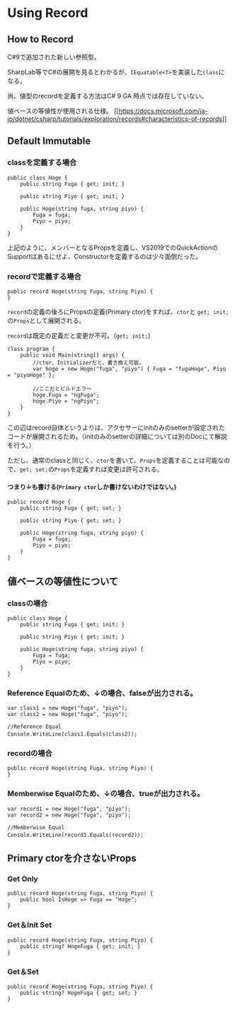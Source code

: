 # Using Record

## How to Record
C#9で追加された新しい参照型。

SharpLab等でC#の展開を見るとわかるが、```IEquatable<T>```を実装した```class```になる。

尚、値型のrecordを定義する方法はC# 9 GA 時点では存在していない。


値ベースの等値性が使用される仕様。
[[https://docs.microsoft.com/ja-jp/dotnet/csharp/tutorials/exploration/records#characteristics-of-records]]

## Default Immutable

### classを定義する場合

```
public class Hoge {
    public string Fuga { get; init; }

    public string Piyo { get; init; }

    public Hoge(string fuga, string piyo) {
        Fuga = fuga;
        Piyo = piyo;
    }
}
```

上記のように、メンバーとなるPropsを定義し、VS2019でのQuickActionのSupportはあるにせよ、Constructorを定義するのは少々面倒だった。


### recordで定義する場合

```
public record Hoge(string Fuga, string Piyo) {
}
```

```record```の定義の後ろにPropsの定義(Primary ctor)をすれば、```ctor```と ```get; init;``` の```Props```として展開される。

```record```は既定の定義だと変更が不可。（```get; init;```）
```
class program { 
    public void Main(string[] args) {
        //ctor、Initializerだと、書き換え可能。
        var hoge = new Hoge("fuga", "piyo") { Fuga = "fugaHoge", Piyo = "piyoHoge" };

        //ここだとビルドエラー
        hoge.Fuga = "ngFuga";
        hoge.Piyo = "ngPiyo";
    }
}
```

この辺はrecord自体というよりは、アクセサーにinitのみのsetterが設定されたコードが展開されるため。（initのみのsetterの詳細については別のDocにて解説を行う。）

ただし、通常のclassと同じく、```ctor```を書いて、```Props```を定義することは可能なので、```get; set;```の```Props```を定義すれば変更は許可される。
#### つまり↓も書ける(```Primary ctor```しか書けないわけではない。)
```
public record Hoge {
    public string Fuga { get; set; }

    public string Piyo { get; set; }

    public Hoge(string fuga, string piyo) {
        Fuga = fuga;
        Piyo = piyo;
    }
}
```

## 値ベースの等値性について

### classの場合

```
public class Hoge {
    public string Fuga { get; init; }

    public string Piyo { get; init; }

    public Hoge(string fuga, string piyo) {
        Fuga = fuga;
        Piyo = piyo;
    }
}
```
### Reference Equalのため、↓の場合、falseが出力される。
```
var class1 = new Hoge("fuga", "piyo");
var class2 = new Hoge("fuga", "piyo");

//Reference Equal
Console.WriteLine(class1.Equals(class2));　
```

### recordの場合

```
public record Hoge(string Fuga, string Piyo) {
}
```

### Memberwise Equalのため、↓の場合、trueが出力される。
```
var record1 = new Hoge("fuga", "piyo");
var record2 = new Hoge("fuga", "piyo");

//Memberwise Equal
Console.WriteLine(record1.Equals(record2));　
```

## Primary ctorを介さないProps
### Get Only
``` 
public record Hoge(string Fuga, string Piyo) {
    public bool IsHoge => Fuga == "Hoge";
}
```

### Get＆Init Set
``` 
public record Hoge(string Fuga, string Piyo) {
    public string? HogeFuga { get; init; }
}
```

### Get＆Set
``` 
public record Hoge(string Fuga, string Piyo) {
    public string? HogeFuga { get; set; }
}
```